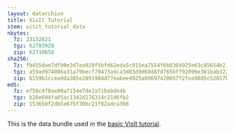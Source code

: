 ```yaml
---
layout: datarchive
title: VisIt Tutorial
stem: visit_tutorial_data
nbytes:
  7z: 23132821
  tgz: 62703920
  zip: 62710658 
sha256:
  7z: fb455dae7df90e3d7ea929f5bfd62eda5c915ea7554f6b8304925e63c85654b2
  tgz: a59ad974086a31a79becf79473a9ca3d83d9d68d8fd765bff92099e381bab322
  zip: 6159b1ccea9da385e2091984d77eabee4925a09697420657f2fea9885c52057b
md5:
  7z: ef50c4f8ae00a7154e7de2a71babde4b
  tgz: b26e694fa05ac1342d276314c21d6fb2
  zip: 153650f2db5e67bf30bc21f82adca366
---
```

This is the data bundle used in the
[basic VisIt tutorial](https://visit-sphinx-github-user-manual.readthedocs.io/en/develop/tutorials/VisIt_Basics.html).
